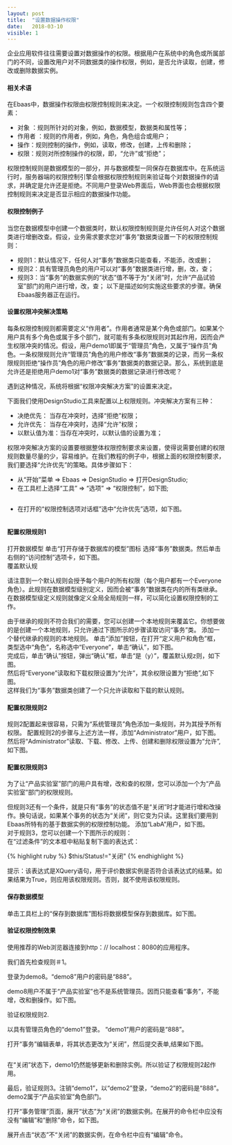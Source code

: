 ```yaml
---
layout: post
title:  "设置数据操作权限"
date:   2018-03-10
visible: 1
---
```


企业应用软件往往需要设置对数据操作的权限。根据用户在系统中的角色或所属部门的不同，设置改用户对不同数据类的操作权限，例如，是否允许读取，创建，修改或删除数据实例。

#### 相关术语

在Ebaas中，数据操作权限由权限控制规则来决定。一个权限控制规则包含四个要素：

* 对象 ：规则所针对的对象，例如，数据模型，数据类和属性等；
* 作用者 ：规则的作用者，例如，角色，角色组合或用户；
* 操作：规则控制的操作，例如，读取，修改，创建，上传和删除；
* 权限：规则对所控制操作的权限，即，“允许”或“拒绝”；

权限控制规则是数据模型的一部分，并与数据模型一同保存在数据库中。在系统运行时，服务器端的权限控制引擎会根据权限控制规则来验证每个对数据操作的请求，并确定是允许还是拒绝。不同用户登录Web界面后，Web界面也会根据权限控制规则来决定是否显示相应的数据操作功能。

#### 权限控制例子

当您在数据模型中创建一个数据类时，默认权限控制规则是允许任何人对这个数据类进行增删改查。假设，业务需求要求您对“事务”数据类设置一下的权限控制规则：

* 规则1：默认情况下，任何人对“事务”数据类只能查看，不能添，改或删；
* 规则2：具有管理员角色的用户可以对“事务”数据类进行增，删，改，查；
* 规则3：当“事务”的数据实例的“状态”值不等于为“关闭”时，允许“产品试验室”部门的用户进行增，改，查；
以下是描述如何实施这些要求的步骤。确保Ebaas服务器正在运行。

#### 设置权限冲突解决策略

每条权限控制规则都需要定义“作用者”。作用者通常是某个角色或部门。如果某个用户具有多个角色或属于多个部门，就可能有多条权限规则对其起作用，因而会产生权限冲突的情况。假设，用户demo1即属于“管理员”角色，又属于“操作员”角色。一条权限规则允许“管理员”角色的用户修改“事务”数据类的记录，而另一条权限规则拒绝“操作员”角色的用户修改“事务”数据类的数据记录。那么，系统到底是允许还是拒绝用户demo1对“事务”数据类的数据记录进行修改呢？

遇到这种情况，系统将根据“权限冲突解决方案”的设置来决定。

下面我们使用DesignStudio工具来配置以上权限规则。冲突解决方案有三种：

* 决绝优先： 当存在冲突时，选择“拒绝”权限；
* 允许优先： 当存在冲突时，选择“允许”权限；
* 以默认值为准：当存在冲突时，以默认值的设置为准；

权限冲突解决方案的设置要根据整体权限控制要求来设置，使得说需要创建的权限规则数量尽量的少，容易维护。在我们教程的例子中，根据上面的权限控制要求，我们要选择“允许优先”的策略。具体步骤如下：

* 从“开始”菜单 => Ebaas => DesignStudio => 打开DesignStudio;
* 在工具栏上选择“工具” => “选项” => “权限控制”，如下图;

<img src="{{'/assets/img/2018-3-10-Tutorial-设置数据操作权限11.png' | prepend: site.baseurl }}" alt="">

* 在打开的“权限控制选项对话框”选中“允许优先”选项，如下图。

<img src="{{'/assets/img/2018-3-10-Tutorial-设置数据操作权限12.png' | prepend: site.baseurl }}" alt="">

#### 配置权限规则1

打开数据模型
单击“打开存储于数据库的模型”图标
选择“事务”数据类。然后单击右侧的“访问控制”选项卡，如下图。
<img src="{{'/assets/img/2018-3-10-Tutorial-设置数据操作权限1.png' | prepend: site.baseurl }}" alt=""><br>
覆盖默认规

请注意到一个默认规则会授予每个用户的所有权限（每个用户都有一个Everyone角色）。此规则在数据模型级别定义，因而会被“事务”数据类在内的所有类继承。在数据模型级定义规则就像定义全局全局规则一样，可以简化设置权限控制的工作。

由于继承的规则不符合我们的需要，您可以创建一个本地规则来覆盖它。你想要做的是创建一个本地规则，只允许通过下图所示的步骤读取访问“事务”类。
添加一个替代继承的规则的本地规则。
单击“添加”按钮，在打开“定义用户和角色”框，类型选中“角色”，名称选中“Everyone”，单击“确认”，如下图。
<img src="{{'/assets/img/2018-3-10-Tutorial-设置数据操作权限2.png' | prepend: site.baseurl }}" alt=""><br>
完成后，单击“确认”按钮，弹出“确认”框，单击“是（y）”，覆盖默认规z则，如下图。
<img src="{{'/assets/img/2018-3-10-Tutorial-设置数据操作权限3.png' | prepend: site.baseurl }}" alt=""><br>
然后将“Everyone”读取和下载权限设置为“允许”，其余权限设置为“拒绝”,如下图。
<img src="{{'/assets/img/2018-3-10-Tutorial-设置数据操作权限4.png' | prepend: site.baseurl }}" alt=""><br>
这样我们为“事务”数据类创建了一个只允许读取和下载的默认规则。

#### 配置权限规则2

规则2配置起来很容易，只需为“系统管理员”角色添加一条规则，并为其授予所有权限。
配置规则2的步骤与上述方法一样，添加“Administrator”用户，如下图。
<img src="{{'/assets/img/2018-3-10-Tutorial-设置数据操作权限5.png' | prepend: site.baseurl }}" alt=""><br>
然后将“Administrator”读取、下载、修改、上传、创建和删除权限设置为“允许”,如下图。
<img src="{{'/assets/img/2018-3-10-Tutorial-设置数据操作权限6.png' | prepend: site.baseurl }}" alt=""><br>

#### 配置权限规则3

为了让“产品实验室”部门的用户具有增，改和查的权限，您可以添加一个为“产品实验室”部门的权限规则。

但规则3还有一个条件，就是只有“事务”的状态值不是“关闭”时才能进行增和改操作。换句话说，如果某个事务的状态为“关闭”，则它变为只读。这里我们要用到Ebaas所特有的基于数据实例的权限控制功能。
添加“LabA”用户，如下图。
<img src="{{'/assets/img/2018-3-10-Tutorial-设置数据操作权限7.png' | prepend: site.baseurl }}" alt=""><br>
对于规则3，您可以创建一个下图所示的规则：
<img src="{{'/assets/img/2018-3-10-Tutorial-设置数据操作权限8.png' | prepend: site.baseurl }}" alt=""><br>
在“过滤条件”的文本框中粘贴复制下面的表达式：

{% highlight ruby %}
$this/Status!="关闭"
{% endhighlight %}

提示：该表达式是XQuery语句，用于评价数据实例是否符合该表达式的结果。如果结果为True，则应用该权限规则。否则，就不使用该权限规则。

#### 保存数据模型

单击工具栏上的“保存到数据库”图标将数据模型保存到数据库。如下图。
<img src="{{'/assets/img/2018-3-10-Tutorial-设置数据操作权限9.png' | prepend: site.baseurl }}" alt=""><br>

#### 验证权限控制效果

使用推荐的Web浏览器连接到http：// localhost：8080的应用程序。

我们首先检查规则＃1。

登录为demo8。“demo8”用户的密码是“888”。

demo8用户不属于“产品实验室”也不是系统管理员。因而只能查看“事务”，不能增，改和删操作。如下图。
<img src="{{'/assets/img/2018-3-10-Tutorial-设置数据操作权限10.png' | prepend: site.baseurl }}" alt=""><br>

验证权限规则2.

以具有管理员角色的“demo1”登录。 “demo1”用户的密码是“888”。

打开“事务”编辑表单，将其状态更改为“关闭”，然后提交表单,结果如下图。

<img src="{{'/assets/img/2018-3-10-Tutorial-设置数据操作权限13.png' | prepend: site.baseurl }}" alt=""><br>

在“关闭”状态下，demo1仍然能够更新和删除实例。所以验证了权限规则2起作用。

最后，验证规则3。注销“demo1”，以“demo2”登录，“demo2”的密码是“888”。demo2属于“产品实验室”角色部门。

打开“事务管理”页面，展开“状态”为“关闭”的数据实例。在展开的命令栏中应没有没有“编辑”和“删除”命令，如下图。
<img src="{{'/assets/img/2018-3-10-Tutorial-设置数据操作权限14.png' | prepend: site.baseurl }}" alt=""><br>

展开点击“状态”不“关闭”的数据实例，在命令栏中应有“编辑”命令。


